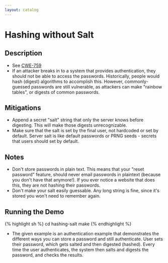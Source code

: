 ```yaml
---
layout: catalog
---
```


Hashing without Salt
====================

Description
-----------

* See [CWE-759](http://cwe.mitre.org/data/definitions/759.html)
*  If an attacker breaks in to a system that provides authentication, they should not be able to access the passwords. Historically, people would hash (digest) algorithms to accomplish this. However, commonly-guessed passwords are still vulnerable, as attackers can make "rainbow tables", or digests of common passwords. 

Mitigations
-----------
* Append a secret "salt" string that only the server knows before digesting. This will make those digests unrecognizable.
* Make sure that the salt is set by the final user, not hardcoded or set by default. Server salt is like default passwords or PRNG seeds - secrets that users should set by default.

Notes
-----
* Don't store passwords in plain text. This means that your "reset password" feature, should never email passwords in plaintext (because you don't have that anymore!). If you ever notice a website that does this, they are not hashing their passwords. 
* Don't make your salt easily guessable. Any long string is fine, since it's stored you won't need to remember again.

Running the Demo
----------------
{% highlight sh %}
  cd hashing-salt
  make
{% endhighlight %}

* The given example is an authentication example that demonstrates the different ways you can store a password and still authenticate. User sets their password, which gets salted and then digested (hashed). Every time the user authenticates, the system then salts and digests the password, and checks the results.

